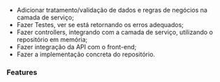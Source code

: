 - Adicionar tratamento/validação de dados e regras de negócios na camada de serviço;
- Fazer Testes, ver se está retornando os erros adequados;
- Fazer controllers, integrando com a camada de serviço, utilizando o repositório em memória;
- Fazer integração da API com o front-end;
- Fazer a implementação concreta do repositório.

### Features
